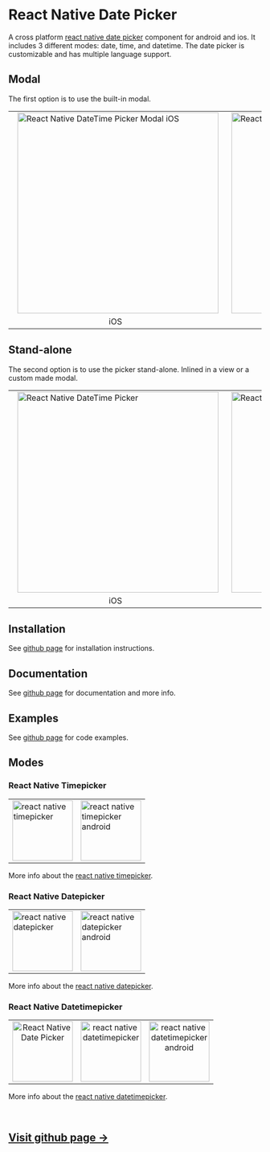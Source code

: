# React Native Date Picker

A cross platform <a href="https://github.com/henninghall/react-native-date-picker" title="React Native Date Pickers">react native date picker</a> component for android and ios. It includes 3 different modes: date, time, and datetime. The date picker is customizable and has multiple language support.

## Modal

The first option is to use the built-in modal.

<table>
   <tr>
  <td><img src="https://github.com/henninghall/react-native-date-picker/raw/master/docs/react-native-datetime-picker-modal-ios.gif" alt="React Native DateTime Picker Modal iOS" height="400px" style="margin-left:10px" /></td>
        <td><img src="https://github.com/henninghall/react-native-date-picker/raw/master/docs/react-native-datetime-picker-modal-android.gif" alt="React Native DateTime Picker Modal Android" height="400px" style="margin-left:10px" />
    </td>
  </tr>
      <tr>
  <td align="center">iOS</td><td align="center">Android</td>
  </tr>
  </table>

## Stand-alone

The second option is to use the picker stand-alone. Inlined in a view or a custom made modal.

<table>
   <tr>
  <td><img src="https://github.com/henninghall/react-native-date-picker/raw/master/docs/react-native-date-time-picker-ios-inline.gif" alt="React Native DateTime Picker" height="400px" style="margin-left:10px" /></td>
        <td><img src="https://github.com/henninghall/react-native-date-picker/raw/master/docs/react-native-date-time-picker-android-inline.gif" alt="React Native Date Time Picker" height="400px" style="margin-left:10px" />
    </td>
  </tr>
      <tr>
  <td align="center">iOS</td><td align="center">Android</td>
  </tr>
  </table>

## Installation

See <a href="https://github.com/henninghall/react-native-date-picker">github page</a> for installation instructions.

## Documentation

See <a href="https://github.com/henninghall/react-native-date-picker">github page</a> for documentation and more info.

## Examples

See <a href="https://github.com/henninghall/react-native-date-picker">github page</a> for code examples.

## Modes

### React Native Timepicker

<table><tr><td>
    <img src="https://github.com/henninghall/react-native-date-picker/raw/master/docs/time-mode-ios.png" alt="react native timepicker" height="120px" 
/>
</td><td>
    <img src="https://github.com/henninghall/react-native-date-picker/raw/master/docs/time-mode-android.png" alt="react native timepicker android" height="120px" />
</td></tr></table>

More info about the <a href="https://github.com/henninghall/react-native-date-picker#time-picker">react native timepicker</a>.

### React Native Datepicker

<table><tr><td>
    <img src="https://github.com/henninghall/react-native-date-picker/raw/master/docs/date-mode-ios.png" alt="react native datepicker" height="120px" 
/>
</td><td>
    <img src="https://github.com/henninghall/react-native-date-picker/raw/master/docs/date-mode-android.png" alt="react native datepicker android" height="120px" />
</td></tr></table>

More info about the <a href="https://github.com/henninghall/react-native-date-picker#datepicker">react native datepicker</a>.

### React Native Datetimepicker

<table>
<tr>
    <td align="center"><img src="https://github.com/henninghall/react-native-date-picker/raw/master/docs/react-native-date-picker.gif" alt="React Native Date Picker" title="React Native Date Picker" height="120px"/>
</td>
<td align="center">
 <img src="https://github.com/henninghall/react-native-date-picker/raw/master/docs/react-native-date-picker-android.gif" alt="react native datetimepicker" height="120px" />
</td><td align="center">
 <img src="https://raw.githubusercontent.com/henninghall/react-native-date-picker/master/docs/react-native-date-picker-android-native.gif" alt="react native datetimepicker android" height="120px" />
</td></tr>
</table>

More info about the <a href="https://github.com/henninghall/react-native-date-picker#date-time-picker">react native datetimepicker</a>.

<br>
<a href="https://github.com/henninghall/react-native-date-picker#date-time-picker"><h2>Visit github page → </h2></a>
